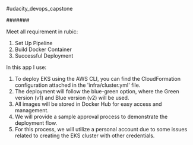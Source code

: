 #udacity_devops_capstone

#######

Meet all requirement in rubic:
1. Set Up Pipeline
2. Build Docker Container
3. Successful Deployment


In this app I use:
1. To deploy EKS using the AWS CLI, you can find the CloudFormation configuration attached in the 'infra/cluster.yml' file.
2. The deployment will follow the blue-green option, where the Green version (v1) and Blue version (v2) will be used.
3. All images will be stored in Docker Hub for easy access and management.
4. We will provide a sample approval process to demonstrate the deployment flow.
5. For this process, we will utilize a personal account due to some issues related to creating the EKS cluster with other credentials.
